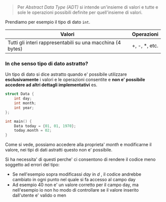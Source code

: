 >Per *Abstract Data Type (ADT)* si intende un'insieme di valori e tutte e sole le operazioni possibili definite per quell'insieme di valori.


Prendiamo per esempio il tipo di dato ``int``.

| Valori | Operazioni |
| ---- | ---- |
| Tutti gli interi rappresentabili su una macchina (4 bytes) | +, -, *, etc. |
### In che senso tipo di dato astratto?
Un tipo di dato si dice astratto quando e' possibile utilizzare **esclusivamente** i valori e le operazioni consentite e **non e' possibile accedere ad altri dettagli implementativi**
es.
```cpp
struct Data {
	int day;
	int month;
	int year;
};

int main() {
	Data today = {01, 01, 1970};
	today.month = 02;
}
```
Come si vede, possiamo accedere alla proprieta' *month* e modificarne il valore, nei tipi di dati astratti questo non e' possibile.

Si ha necessita' di questi perche' ci consentono di rendere il codice meno soggetto ad errori del tipo:
- Se nell'esempio sopra modificassi *day* in *d* , il codice andrebbe cambiato in ogni punto nel quale si fa accesso al campo day
- Ad esempio 40 non e' un valore corretto per il campo day, ma nell'esempio io non ho modo di controllare se il valore inserito dall'utente e' valido o men